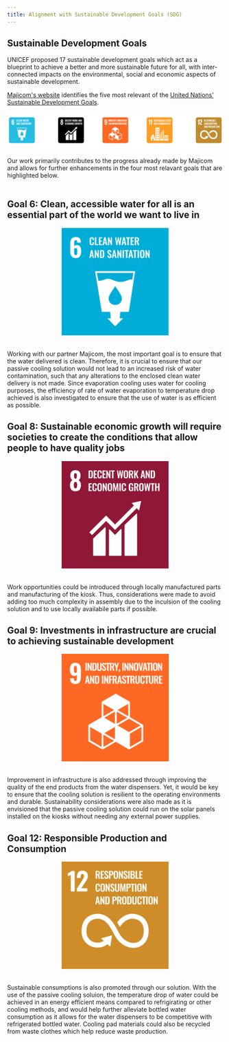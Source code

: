 ```yaml
---
title: Alignment with Sustainable Development Goals (SDG)
---
```

## Sustainable Development Goals
UNICEF proposed 17 sustainable development goals which act as a blueprint to achieve a better and more sustainable future for all, with inter-connected impacts on the environmental, social and economic aspects of sustainable development. 

[Majicom's website](https://www.majico.org/impact) identifies the five most relevant of the [United Nations’ Sustainable Development Goals](https://www.un.org/sustainabledevelopment/sustainable-development-goals/).

<img width="978" alt="Majicom goals" src="https://raw.githubusercontent.com/Technology-for-the-Poorest-Billion/2025-Majicom-WaterCooling-passive/refs/heads/main/finalassets/Picture1223.png">

Our work primarily contributes to the progress already made by Majicom and allows for further enhancements in the four most relavant goals that are highlighted below. <br />
<br />

## Goal 6: Clean, accessible water for all is an essential part of the world we want to live in
<p align="center">
    <img width="250" alt="water_goal" src="https://raw.githubusercontent.com/Technology-for-the-Poorest-Billion/2025-Majicom-WaterCooling-passive/refs/heads/main/finalassets/Sustainable_Development_Goal_06CleanWaterSanitation.svg.png" hspace="50">
</p>
<br />
Working with our partner Majicom, the most important goal is to ensure that the water delivered is clean. Therefore, it is crucial to ensure that our passive cooling solution would not lead to an increased risk of water contamination, such that any alterations to the enclosed clean water delivery is not made. Since evaporation cooling uses water for cooling purposes, the efficiency of rate of water evaporation to temperature drop achieved is also investigated to ensure that the use of water is as efficient as possible.<br />

## Goal 8: Sustainable economic growth will require societies to create the conditions that allow people to have quality jobs
<p align="center">
    <img width="250" alt="economic_goal" src="https://raw.githubusercontent.com/Technology-for-the-Poorest-Billion/2025-Majicom-WaterCooling-passive/refs/heads/main/finalassets/Sustainable_Development_Goal_08DecentWork.svg.png" hspace="50">
</p>
<br />
Work opportunities could be introduced through locally manufactured parts and manufacturing of the kiosk. Thus, considerations were made to avoid adding too much complexity in assembly due to the inculsion of the cooling solution and to use locally availabile parts if possible.<br />

## Goal 9: Investments in infrastructure are crucial to achieving sustainable development
<p align="center">
    <img width="250" alt="infrastructure_goal" src="https://raw.githubusercontent.com/Technology-for-the-Poorest-Billion/2025-Majicom-WaterCooling-passive/refs/heads/main/finalassets/Sustainable_Development_Goal_9.png" hspace="50">
</p>
<br />
Improvement in infrastructure is also addressed through improving the quality of the end products from the water dispensers. Yet, it would be key to ensure that the cooling solution is resilient to the operating environments and durable. Sustainability considerations were also made as it is envisioned that the passive cooling solution could run on the solar panels installed on the kiosks without needing any external power supplies.<br />

## Goal 12: Responsible Production and Consumption
<p align="center">
    <img width="250" alt="consumption_goal" src="https://raw.githubusercontent.com/Technology-for-the-Poorest-Billion/2025-Majicom-WaterCooling-passive/refs/heads/main/finalassets/Sustainable_Development_Goal_12ResponsibleConsumption.svg.png" hspace="50">
</p>
<br />
Sustainable consumptions is also promoted through our solution. With the use of the passive cooling soluion, the temperature drop of water could be achieved in an energy efficient means compared to refrigirating or other cooling methods, and would help further alleviate bottled water consumption as it allows for the water dispensers to be competitive with refrigerated bottled water. Cooling pad materials could also be recycled from waste clothes which help reduce waste production.<br />
<br />

